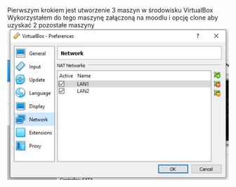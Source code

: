 Pierwszym krokiem jest utworzenie 3 maszyn w środowisku VirtualBox
Wykorzystałem do tego maszynę załączoną na moodlu i opcję clone aby uzyskać 2 pozostałe maszyny
![](part1.jpg)
